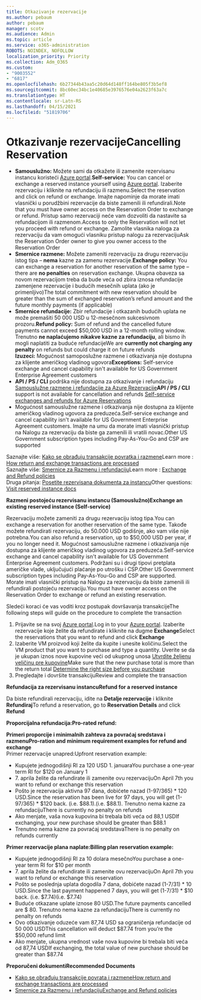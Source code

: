 ```yaml
---
title: Otkazivanje rezervacije
ms.author: pebaum
author: pebaum
manager: scotv
ms.audience: Admin
ms.topic: article
ms.service: o365-administration
ROBOTS: NOINDEX, NOFOLLOW
localization_priority: Priority
ms.collection: Adm_O365
ms.custom:
- "9003552"
- "6817"
ms.openlocfilehash: 6b27344b43aa5c20d64d148ff164be805f3b5ef8
ms.sourcegitcommit: 8bc60ec34bc1e40685e3976576e04a2623f63a7c
ms.translationtype: HT
ms.contentlocale: sr-Latn-RS
ms.lasthandoff: 04/15/2021
ms.locfileid: "51819706"
---
```

# <a name="cancelling-reservation"></a><span data-ttu-id="0e3a2-102">Otkazivanje rezervacije</span><span class="sxs-lookup"><span data-stu-id="0e3a2-102">Cancelling Reservation</span></span>

- <span data-ttu-id="0e3a2-103">**Samouslužno:** Možete sami da otkažete ili zamenite rezervisanu instancu koristeći [Azure portal](https://portal.azure.com/#blade/Microsoft_Azure_Reservations/ReservationsBrowseBlade).</span><span class="sxs-lookup"><span data-stu-id="0e3a2-103">**Self-service:** You can cancel or exchange a reserved instance yourself using [Azure portal](https://portal.azure.com/#blade/Microsoft_Azure_Reservations/ReservationsBrowseBlade).</span></span> <span data-ttu-id="0e3a2-104">Izaberite rezervaciju i kliknite na refundaciju ili razmenu.</span><span class="sxs-lookup"><span data-stu-id="0e3a2-104">Select the reservation and click on refund or exchange.</span></span> <span data-ttu-id="0e3a2-105">Imajte napominje da morate imati vlasnički u porudžbini rezervacije da biste zamenili ili refundirali.</span><span class="sxs-lookup"><span data-stu-id="0e3a2-105">Note that you must have owner access on the Reservation Order to exchange or refund.</span></span> <span data-ttu-id="0e3a2-106">Pristup samo rezervaciji neće vam dozvoliti da nastavite sa refundacijom ili razmenom.</span><span class="sxs-lookup"><span data-stu-id="0e3a2-106">Access to only the Reservation will not let you proceed with refund or exchange.</span></span> <span data-ttu-id="0e3a2-107">Zamolite vlasnika naloga za rezervaciju da vam omogući vlasniku pristup nalogu za rezervaciju</span><span class="sxs-lookup"><span data-stu-id="0e3a2-107">Ask the Reservation Order owner to give you owner access to the Reservation Order</span></span>
- <span data-ttu-id="0e3a2-108">**Smernice razmene:** Možete zameniti rezervaciju za drugu rezervaciju istog tipa – **nema** kazne za zamenu rezervacije.</span><span class="sxs-lookup"><span data-stu-id="0e3a2-108">**Exchange policy:** You can exchange a reservation for another reservation of the same type – there are **no penalties** on reservation exchange.</span></span> <span data-ttu-id="0e3a2-109">Ukupna obaveza sa novom rezervacijom treba da bude veća od zbira iznosa refundacije zamenjene rezervacije i budućih mesečnih uplata (ako je primenljivo)</span><span class="sxs-lookup"><span data-stu-id="0e3a2-109">The total commitment with new reservation should be greater than the sum of exchanged reservation’s refund amount and the future monthly payments (if applicable)</span></span>
- <span data-ttu-id="0e3a2-110">**Smernice refundacije:** Zbir refundacije i otkazanih budućih uplata ne može premašiti 50 000 USD u 12-mesečnom sukcesivnom prozoru.</span><span class="sxs-lookup"><span data-stu-id="0e3a2-110">**Refund policy:** Sum of refund and the cancelled future payments cannot exceed $50,000 USD in a 12-month rolling window.</span></span> <span data-ttu-id="0e3a2-111">Trenutno **ne naplaćujemo nikakve kazne za refundaciju**, ali bismo ih mogli naplatiti za buduće refundacije</span><span class="sxs-lookup"><span data-stu-id="0e3a2-111">We are **currently not charging any penalty** on refunds but could charge it on future refunds</span></span>  
    <span data-ttu-id="0e3a2-112">**Izuzeci:** Mogućnost samoposlužne razmene i otkazivanja nije dostupna za klijente američkog vladinog ugovora</span><span class="sxs-lookup"><span data-stu-id="0e3a2-112">**Exceptions:** Self-service exchange and cancel capability isn't available for US Government Enterprise Agreement customers</span></span>
- <span data-ttu-id="0e3a2-113">**API / PS / CLI** podrška nije dostupna za otkazivanje i refundaciju [Samouslužne razmene i refundacije za Azure Rezervacije](https://docs.microsoft.com/azure/cost-management-billing/reservations/exchange-and-refund-azure-reservations?WT.mc_id=Portal-Microsoft_Azure_Support)</span><span class="sxs-lookup"><span data-stu-id="0e3a2-113">**API / PS / CLI** support is not available for cancellation and refunds [Self-service exchanges and refunds for Azure Reservations](https://docs.microsoft.com/azure/cost-management-billing/reservations/exchange-and-refund-azure-reservations?WT.mc_id=Portal-Microsoft_Azure_Support)</span></span>
- <span data-ttu-id="0e3a2-114">Mogućnost samouslužne razmene i otkazivanja nije dostupna za klijente američkog vladinog ugovora za preduzeća.</span><span class="sxs-lookup"><span data-stu-id="0e3a2-114">Self-service exchange and cancel capability isn't available for US Government Enterprise Agreement customers.</span></span> <span data-ttu-id="0e3a2-115">Imajte na umu da morate imati vlasnički pristup na Nalogu za rezervaciju da biste ga zamenili ili vratili novac.</span><span class="sxs-lookup"><span data-stu-id="0e3a2-115">Other US Government subscription types including Pay-As-You-Go and CSP are supported</span></span>

<span data-ttu-id="0e3a2-116">Saznajte više: [Kako se obrađuju transakcije povratka i razmene](https://docs.microsoft.com/azure/billing/billing-azure-reservations-self-service-exchange-and-refund?WT.mc_id=Portal-Microsoft_Azure_Support#how-return-and-exchange-transactions-are-processed)</span><span class="sxs-lookup"><span data-stu-id="0e3a2-116">Learn more : [How return and exchange transactions are processed](https://docs.microsoft.com/azure/billing/billing-azure-reservations-self-service-exchange-and-refund?WT.mc_id=Portal-Microsoft_Azure_Support#how-return-and-exchange-transactions-are-processed)</span></span>  
<span data-ttu-id="0e3a2-117">Saznajte više: [Smernice za Razmenu i refundaciju](https://docs.microsoft.com/azure/billing/billing-azure-reservations-self-service-exchange-and-refund?WT.mc_id=Portal-Microsoft_Azure_Support#exchange-policies)</span><span class="sxs-lookup"><span data-stu-id="0e3a2-117">Learn more : [Exchange and Refund policies](https://docs.microsoft.com/azure/billing/billing-azure-reservations-self-service-exchange-and-refund?WT.mc_id=Portal-Microsoft_Azure_Support#exchange-policies)</span></span>  
<span data-ttu-id="0e3a2-118">Druga pitanja: [Posetite rezervisana dokumenta za instancu](https://docs.microsoft.com/azure/billing/billing-save-compute-costs-reservations?WT.mc_id=Portal-Microsoft_Azure_Support)</span><span class="sxs-lookup"><span data-stu-id="0e3a2-118">Other questions: [Visit reserved instance docs](https://docs.microsoft.com/azure/billing/billing-save-compute-costs-reservations?WT.mc_id=Portal-Microsoft_Azure_Support)</span></span>

<span data-ttu-id="0e3a2-119">**Razmeni postojeću rezervisanu instancu (Samouslužno)**</span><span class="sxs-lookup"><span data-stu-id="0e3a2-119">**Exchange an existing reserved instance (Self-service)**</span></span>

<span data-ttu-id="0e3a2-120">Rezervaciju možete zameniti za drugu rezervaciju istog tipa.</span><span class="sxs-lookup"><span data-stu-id="0e3a2-120">You can exchange a reservation for another reservation of the same type.</span></span> <span data-ttu-id="0e3a2-121">Takođe možete refundirati rezervaciju, do 50.000 USD godišnje, ako vam više nije potrebna.</span><span class="sxs-lookup"><span data-stu-id="0e3a2-121">You can also refund a reservation, up to $50,000 USD per year, if you no longer need it.</span></span> <span data-ttu-id="0e3a2-122">Mogućnost samouslužne razmene i otkazivanja nije dostupna za klijente američkog vladinog ugovora za preduzeća.</span><span class="sxs-lookup"><span data-stu-id="0e3a2-122">Self-service exchange and cancel capability isn't available for US Government Enterprise Agreement customers.</span></span> <span data-ttu-id="0e3a2-123">Podržani su i drugi tipovi pretplata američke vlade, uključujući plaćanje po utrošku i CSP.</span><span class="sxs-lookup"><span data-stu-id="0e3a2-123">Other US Government subscription types including Pay-As-You-Go and CSP are supported.</span></span> <span data-ttu-id="0e3a2-124">Morate imati vlasnički pristup na Nalogu za rezervaciju da biste zamenili ili refundirali postojeću rezervaciju.</span><span class="sxs-lookup"><span data-stu-id="0e3a2-124">You must have owner access on the Reservation Order to exchange or refund an existing reservation.</span></span>

<span data-ttu-id="0e3a2-125">Sledeći koraci će vas voditi kroz postupak dovršavanja transakcije</span><span class="sxs-lookup"><span data-stu-id="0e3a2-125">The following steps will guide on the procedure to complete the transaction</span></span>

1. <span data-ttu-id="0e3a2-126">Prijavite se na svoj [Azure portal](https://portal.azure.com/#blade/Microsoft_Azure_Reservations/ReservationsBrowseBlade).</span><span class="sxs-lookup"><span data-stu-id="0e3a2-126">Log in to your [Azure portal](https://portal.azure.com/#blade/Microsoft_Azure_Reservations/ReservationsBrowseBlade).</span></span> <span data-ttu-id="0e3a2-127">Izaberite rezervacije koje želite da refundirate i kliknite na dugme **Exchange**</span><span class="sxs-lookup"><span data-stu-id="0e3a2-127">Select the reservations that you want to refund and click **Exchange**</span></span>
2. <span data-ttu-id="0e3a2-128">Izaberite VM proizvod koji želite da kupite i unesite količinu.</span><span class="sxs-lookup"><span data-stu-id="0e3a2-128">Select the VM product that you want to purchase and type a quantity.</span></span> <span data-ttu-id="0e3a2-129">Uverite se da je ukupan iznos nove kupovine veći od ukupnog unosa [Utvrdite željenu veličinu pre kupovine](https://docs.microsoft.com/azure/virtual-machines/windows/prepay-reserved-vm-instances?WT.mc_id=Portal-Microsoft_Azure_Support#determine-the-right-vm-size-before-you-buy)</span><span class="sxs-lookup"><span data-stu-id="0e3a2-129">Make sure that the new purchase total is more than the return total [Determine the right size before you purchase](https://docs.microsoft.com/azure/virtual-machines/windows/prepay-reserved-vm-instances?WT.mc_id=Portal-Microsoft_Azure_Support#determine-the-right-vm-size-before-you-buy)</span></span>
3. <span data-ttu-id="0e3a2-130">Pregledajte i dovršite transakciju</span><span class="sxs-lookup"><span data-stu-id="0e3a2-130">Review and complete the transaction</span></span>

<span data-ttu-id="0e3a2-131">**Refundacija za rezervisanu instancu**</span><span class="sxs-lookup"><span data-stu-id="0e3a2-131">**Refund for a reserved instance**</span></span>

<span data-ttu-id="0e3a2-132">Da biste refundirali rezervaciju, idite na **Detalje rezervacije** i kliknite **Refundiraj**</span><span class="sxs-lookup"><span data-stu-id="0e3a2-132">To refund a reservation, go to **Reservation Details** and click **Refund**</span></span>

<span data-ttu-id="0e3a2-133">**Proporcijalna refundacija:**</span><span class="sxs-lookup"><span data-stu-id="0e3a2-133">**Pro-rated refund:**</span></span>

<span data-ttu-id="0e3a2-134">**Primeri proporcije i minimalnih zahteva za povraćaj sredstava i razmenu**</span><span class="sxs-lookup"><span data-stu-id="0e3a2-134">**Pro-ration and minimum requirement examples for refund and exchange**</span></span>  
<span data-ttu-id="0e3a2-135">Primer rezervacije unapred:</span><span class="sxs-lookup"><span data-stu-id="0e3a2-135">Upfront reservation example:</span></span>

- <span data-ttu-id="0e3a2-136">Kupujete jednogodišnji RI za 120 USD 1. januara</span><span class="sxs-lookup"><span data-stu-id="0e3a2-136">You purchase a one-year term RI for $120 on January 1</span></span>
- <span data-ttu-id="0e3a2-137">7. aprila želite da refundirate ili zamenite ovu rezervaciju</span><span class="sxs-lookup"><span data-stu-id="0e3a2-137">On April 7th you want to refund or exchange this reservation</span></span>
- <span data-ttu-id="0e3a2-138">Pošto je rezervacija aktivna 97 dana, dobićete nazad (1-97/365) \* 120 USD.</span><span class="sxs-lookup"><span data-stu-id="0e3a2-138">Since the reservation has been live for 97 days, you will get (1-97/365) \* $120 back.</span></span> <span data-ttu-id="0e3a2-139">(i.e. $88.1).</span><span class="sxs-lookup"><span data-stu-id="0e3a2-139">(i.e. $88.1).</span></span> <span data-ttu-id="0e3a2-140">Trenutno nema kazne za refundaciju</span><span class="sxs-lookup"><span data-stu-id="0e3a2-140">There is currently no penalty on refunds</span></span>
- <span data-ttu-id="0e3a2-141">Ako menjate, vaša nova kupovina bi trebala biti veća od 88,1 USD</span><span class="sxs-lookup"><span data-stu-id="0e3a2-141">If exchanging, your new purchase should be greater than $88.1</span></span>
- <span data-ttu-id="0e3a2-142">Trenutno nema kazne za povraćaj sredstava</span><span class="sxs-lookup"><span data-stu-id="0e3a2-142">There is no penalty on refunds currently</span></span>

<span data-ttu-id="0e3a2-143">**Primer rezervacije plana naplate:**</span><span class="sxs-lookup"><span data-stu-id="0e3a2-143">**Billing plan reservation example:**</span></span>

- <span data-ttu-id="0e3a2-144">Kupujete jednogodišnji RI za 10 dolara mesečno</span><span class="sxs-lookup"><span data-stu-id="0e3a2-144">You purchase a one-year term RI for $10 per month</span></span>
- <span data-ttu-id="0e3a2-145">7. aprila želite da refundirate ili zamenite ovu rezervaciju</span><span class="sxs-lookup"><span data-stu-id="0e3a2-145">On April 7th you want to refund or exchange this reservation</span></span>
- <span data-ttu-id="0e3a2-146">Pošto se poslednja uplata dogodila 7 dana, dobićete nazad (1-7/31) \* 10 USD.</span><span class="sxs-lookup"><span data-stu-id="0e3a2-146">Since the last payment happened 7 days, you will get (1-7/31) \* $10 back.</span></span> <span data-ttu-id="0e3a2-147">(i.e. $7.74)</span><span class="sxs-lookup"><span data-stu-id="0e3a2-147">(i.e. $7.74)</span></span>
- <span data-ttu-id="0e3a2-148">Buduće otkazane uplate iznose 80 USD.</span><span class="sxs-lookup"><span data-stu-id="0e3a2-148">The future payments cancelled are $ 80.</span></span> <span data-ttu-id="0e3a2-149">Trenutno nema kazne za refundaciju</span><span class="sxs-lookup"><span data-stu-id="0e3a2-149">There is currently no penalty on refunds</span></span>
- <span data-ttu-id="0e3a2-150">Ovo otkazivanje oduzeće vam 87,74 USD sa ograničenja refundacije od 50 000 USD</span><span class="sxs-lookup"><span data-stu-id="0e3a2-150">This cancellation will deduct $87.74 from you’re the $50,000 refund limit</span></span>
- <span data-ttu-id="0e3a2-151">Ako menjate, ukupna vrednost vaše nova kupovine bi trebala biti veća od 87,74 USD</span><span class="sxs-lookup"><span data-stu-id="0e3a2-151">If exchanging, the total value of new purchase should be greater than $87.74</span></span>

<span data-ttu-id="0e3a2-152">**Preporučeni dokumenti**</span><span class="sxs-lookup"><span data-stu-id="0e3a2-152">**Recommended Documents**</span></span>

- [<span data-ttu-id="0e3a2-153">Kako se obrađuju transakcije povrata i razmene</span><span class="sxs-lookup"><span data-stu-id="0e3a2-153">How return and exchange transactions are processed</span></span>](https://docs.microsoft.com/azure/billing/billing-azure-reservations-self-service-exchange-and-refund?WT.mc_id=Portal-Microsoft_Azure_Support#how-return-and-exchange-transactions-are-processed)
- [<span data-ttu-id="0e3a2-154">Smernice za Razmenu i refundaciju</span><span class="sxs-lookup"><span data-stu-id="0e3a2-154">Exchange and Refund policies</span></span>](https://docs.microsoft.com/azure/billing/billing-azure-reservations-self-service-exchange-and-refund?WT.mc_id=Portal-Microsoft_Azure_Support#exchange-policies)
